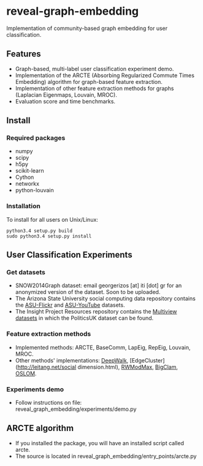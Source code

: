 # reveal-graph-embedding

Implementation of community-based graph embedding for user classification.

Features
--------
- Graph-based, multi-label user classification experiment demo.
- Implementation of the ARCTE (Absorbing Regularized Commute Times Embedding) algorithm for graph-based feature extraction.
- Implementation of other feature extraction methods for graphs (Laplacian Eigenmaps, Louvain, MROC).
- Evaluation score and time benchmarks.

Install
-------
### Required packages
- numpy
- scipy
- h5py
- scikit-learn
- Cython
- networkx
- python-louvain

### Installation
To install for all users on Unix/Linux:

    python3.4 setup.py build
    sudo python3.4 setup.py install

User Classification Experiments
-------------------------------
### Get datasets
- SNOW2014Graph dataset: email georgerizos [at] iti [dot] gr for an anonymized version of the dataset. Soon to be uploaded.
- The Arizona State University social computing data repository contains the [ASU-Flickr](http://socialcomputing.asu.edu/datasets/Flickr) and [ASU-YouTube](http://socialcomputing.asu.edu/datasets/YouTube2) datasets.
- The Insight Project Resources repository contains the [Multiview datasets](http://mlg.ucd.ie/aggregation/index.html) in which the PoliticsUK dataset can be found.

### Feature extraction methods
- Implemented methods: ARCTE, BaseComm, LapEig, RepEig, Louvain, MROC.
- Other methods' implementations: [DeepWalk](https://github.com/phanein/deepwalk), [EdgeCluster](http://leitang.net/social dimension.html), [RWModMax](https://github.com/rdevooght/RWModMax), [BigClam](http://snap.stanford.edu/), [OSLOM](http://www.oslom.org/).

### Experiments demo
- Follow instructions on file: reveal_graph_embedding/experiments/demo.py


ARCTE algorithm
---------------
- If you installed the package, you will have an installed script called arcte.
- The source is located in reveal_graph_embedding/entry_points/arcte.py


